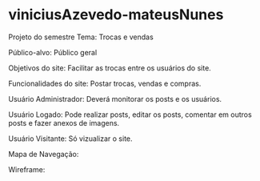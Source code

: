 # viniciusAzevedo-mateusNunes
Projeto do semestre
Tema: Trocas e vendas

Público-alvo: Público geral

Objetivos do site: Facilitar as trocas entre os usuários do site.

Funcionalidades do site: Postar trocas, vendas e compras.

Usuário Administrador: Deverá monitorar os posts e os usuários.

Usuário Logado: Pode realizar posts, editar os posts, comentar em outros posts e fazer anexos de imagens.

Usuário Visitante: Só vizualizar o site.

Mapa de Navegação:

Wireframe:
